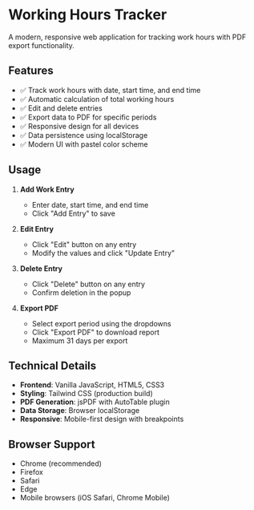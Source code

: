 # Working Hours Tracker

A modern, responsive web application for tracking work hours with PDF export functionality.

## Features

- ✅ Track work hours with date, start time, and end time
- ✅ Automatic calculation of total working hours
- ✅ Edit and delete entries
- ✅ Export data to PDF for specific periods
- ✅ Responsive design for all devices
- ✅ Data persistence using localStorage
- ✅ Modern UI with pastel color scheme

## Usage

1. **Add Work Entry**
   - Enter date, start time, and end time
   - Click "Add Entry" to save

2. **Edit Entry**
   - Click "Edit" button on any entry
   - Modify the values and click "Update Entry"

3. **Delete Entry**
   - Click "Delete" button on any entry
   - Confirm deletion in the popup

4. **Export PDF**
   - Select export period using the dropdowns
   - Click "Export PDF" to download report
   - Maximum 31 days per export

## Technical Details

- **Frontend**: Vanilla JavaScript, HTML5, CSS3
- **Styling**: Tailwind CSS (production build)
- **PDF Generation**: jsPDF with AutoTable plugin
- **Data Storage**: Browser localStorage
- **Responsive**: Mobile-first design with breakpoints

## Browser Support

- Chrome (recommended)
- Firefox
- Safari
- Edge
- Mobile browsers (iOS Safari, Chrome Mobile)

